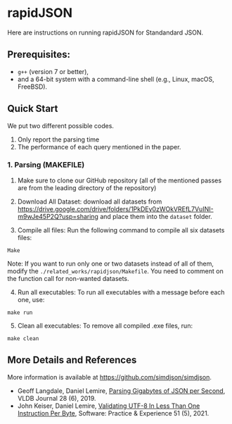 # rapidJSON
Here are instructions on running rapidJSON for Standandard JSON.

## Prerequisites: 
- `g++` (version 7 or better), 
- and a 64-bit system with a command-line shell (e.g., Linux, macOS, FreeBSD). 


## Quick Start
We put two different possible codes. 
1. Only report the parsing time
2. The performance of each query mentioned in the paper.  

### 1. Parsing (MAKEFILE)
1. Make sure to clone our GitHub repository (all of the mentioned passes are from the leading directory of the repository)
2. Download All Dataset: download all datasets from https://drive.google.com/drive/folders/1PkDEy0zWOkVREfL7VuINI-m9wJe45P2Q?usp=sharing and place them into the `dataset` folder.

3. Compile all files: Run the following command to compile all six datasets files:

```
Make
```

Note: If you want to run only one or two datasets instead of all of them, modify the `./related_works/rapidjson/Makefile`. You need to comment on the function call for non-wanted datasets.


4. Run all executables: To run all executables with a message before each one, use:
```
make run
```

5. Clean all executables: To remove all compiled .exe files, run:
```
make clean
```

<!-- 
### 2. query results
1. Make sure to clone our GitHub repository (all of the mentioned passes are from the leading directory of the repository)
2. Download All Dataset: download all datasets from https://drive.google.com/drive/folders/1PkDEy0zWOkVREfL7VuINI-m9wJe45P2Q?usp=sharing and place them into the `dataset` folder.

Note: If you want to run only one or two datasets instead of all of them, modify the `quickstart-original-iterate-query.cpp`. You need to comment on the function call for non-wanted datasets.

3. Compile: 

```
g++ ./related_works/simdjson/SIMDJSON.cpp ./related_works/simdjson/quickstart-original-iterate.cpp -O3 -o out-query.exe -std=c++17
```

4. Run: 
```
./out-query.exe
``` -->



## More Details and References
More information is available at https://github.com/simdjson/simdjson.

- Geoff Langdale, Daniel Lemire, [Parsing Gigabytes of JSON per Second](https://arxiv.org/abs/1902.08318), VLDB Journal 28 (6), 2019.
- John Keiser, Daniel Lemire, [Validating UTF-8 In Less Than One Instruction Per Byte](https://arxiv.org/abs/2010.03090), Software: Practice & Experience 51 (5), 2021.
